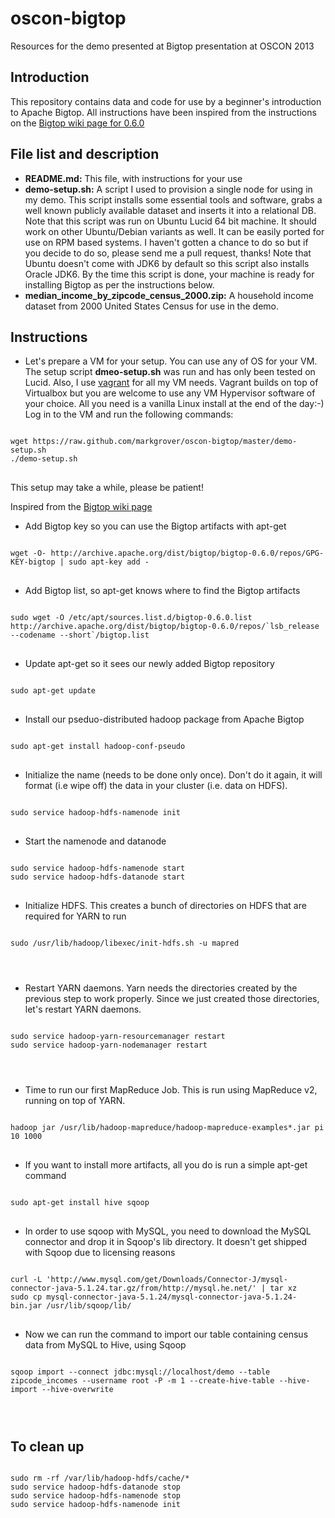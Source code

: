 oscon-bigtop
============

Resources for the demo presented at Bigtop presentation at OSCON 2013

Introduction
------------
This repository contains data and code for use by a beginner's introduction to Apache Bigtop. All instructions have been inspired from the instructions on the [Bigtop wiki page for 0.6.0](https://cwiki.apache.org/confluence/display/BIGTOP/How+to+install+Hadoop+distribution+from+Bigtop+0.6.0)

File list and description
-------------------------
* <b>README.md:</b> This file, with instructions for your use
* <b>demo-setup.sh:</b> A script I used to provision a single node for using in my demo. This script installs some essential tools and software, grabs a well known publicly available dataset and inserts it into a relational DB. Note that this script was run on Ubuntu Lucid 64 bit machine. It should work on other Ubuntu/Debian variants as well. It can be easily ported for use on RPM based systems. I haven't gotten a chance to do so but if you decide to do so, please send me a pull request, thanks! Note that Ubuntu doesn't come with JDK6 by default so this script also installs Oracle JDK6. By the time this script is done, your machine is ready for installing Bigtop as per the instructions below.
* <b>median_income_by_zipcode_census_2000.zip:</b> A household income dataset from 2000 United States Census for use in the demo.

Instructions
------------
* Let's prepare a VM for your setup. You can use any of OS for your VM. The setup script <b>dmeo-setup.sh</b> was run and has only been tested on Lucid. Also, I use [vagrant](http://www.vagrantup.com/) for all my VM needs. Vagrant builds on top of Virtualbox but you are welcome to use any VM Hypervisor software of your choice. All you need is a vanilla Linux install at the end of the day:-)
Log in to the VM and run the following commands:

<pre>
<code>
wget https://raw.github.com/markgrover/oscon-bigtop/master/demo-setup.sh
./demo-setup.sh
</code>
</pre>

This setup may take a while, please be patient!

Inspired from the [Bigtop wiki page](https://cwiki.apache.org/confluence/display/BIGTOP/How+to+install+Hadoop+distribution+from+Bigtop+0.6.0)
* Add Bigtop key so you can use the Bigtop artifacts with apt-get

<pre>
<code>
wget -O- http://archive.apache.org/dist/bigtop/bigtop-0.6.0/repos/GPG-KEY-bigtop | sudo apt-key add -
</code>
</pre>

* Add Bigtop list, so apt-get knows where to find the Bigtop artifacts

<pre>
<code>
sudo wget -O /etc/apt/sources.list.d/bigtop-0.6.0.list http://archive.apache.org/dist/bigtop/bigtop-0.6.0/repos/`lsb_release --codename --short`/bigtop.list
</code>
</pre>

* Update apt-get so it sees our newly added Bigtop repository

<pre>
<code>
sudo apt-get update
</code>
</pre>

* Install our pseduo-distributed hadoop package from Apache Bigtop

<pre>
<code>
sudo apt-get install hadoop-conf-pseudo
</code>
</pre>

* Initialize the name (needs to be done only once). Don't do it again, it will format (i.e wipe off) the data in your cluster (i.e. data on HDFS).

<pre>
<code>
sudo service hadoop-hdfs-namenode init
</code>
</pre>

* Start the namenode and datanode

<pre>
<code>
sudo service hadoop-hdfs-namenode start
sudo service hadoop-hdfs-datanode start
</code>
</pre>

* Initialize HDFS. This creates a bunch of directories on HDFS that are required for YARN to run

<pre>
<code>
sudo /usr/lib/hadoop/libexec/init-hdfs.sh -u mapred
</pre>
</code>

* Restart YARN daemons. Yarn needs the directories created by the previous step to work properly. Since we just created those directories, let's restart YARN daemons.

<pre>
<code>
sudo service hadoop-yarn-resourcemanager restart
sudo service hadoop-yarn-nodemanager restart
</pre>
</code>

* Time to run our first MapReduce Job. This is run using MapReduce v2, running on top of YARN.

<pre>
<code>
hadoop jar /usr/lib/hadoop-mapreduce/hadoop-mapreduce-examples*.jar pi 10 1000
</code>
</pre>

* If you want to install more artifacts, all you do is run a simple apt-get command

<pre>
<code>
sudo apt-get install hive sqoop
</code>
</pre>

* In order to use sqoop with MySQL, you need to download the MySQL connector and drop it in Sqoop's lib directory. It doesn't get shipped with Sqoop due to licensing reasons

<pre>
<code>
curl -L 'http://www.mysql.com/get/Downloads/Connector-J/mysql-connector-java-5.1.24.tar.gz/from/http://mysql.he.net/' | tar xz
sudo cp mysql-connector-java-5.1.24/mysql-connector-java-5.1.24-bin.jar /usr/lib/sqoop/lib/
</code>
</pre>

* Now we can run the command to import our table containing census data from MySQL to Hive, using Sqoop

<pre>
<code>
sqoop import --connect jdbc:mysql://localhost/demo --table zipcode_incomes --username root -P -m 1 --create-hive-table --hive-import --hive-overwrite
</pre>
</code>

To clean up
-----------

<pre>
<code>
sudo rm -rf /var/lib/hadoop-hdfs/cache/*
sudo service hadoop-hdfs-datanode stop
sudo service hadoop-hdfs-namenode stop
sudo service hadoop-hdfs-namenode init
</code>
</pre>

